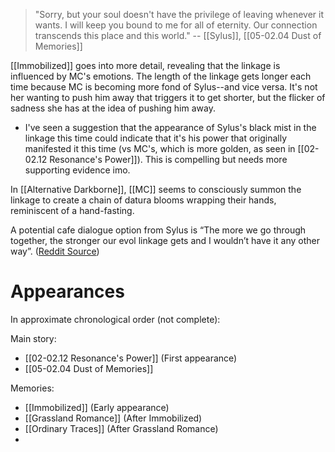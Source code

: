 > "Sorry, but your soul doesn't have the privilege of leaving whenever it wants. I will keep you bound to me for all of eternity. Our connection transcends this place and this world."
> -- [[Sylus]], [[05-02.04 Dust of Memories]]

[[Immobilized]] goes into more detail, revealing that the linkage is influenced by MC's emotions. The length of the linkage gets longer each time because MC is becoming more fond of Sylus--and vice versa. It's not her wanting to push him away that triggers it to get shorter, but the flicker of sadness she has at the idea of pushing him away.
* I've seen a suggestion that the appearance of Sylus's black mist in the linkage this time could indicate that it's his power that originally manifested it this time (vs MC's, which is more golden, as seen in [[02-02.12 Resonance's Power]]). This is compelling but needs more supporting evidence imo.

In [[Alternative Darkborne]], [[MC]] seems to consciously summon the linkage to create a chain of datura blooms wrapping their hands, reminiscent of a hand-fasting.

A potential cafe dialogue option from Sylus is “The more we go through together, the stronger our evol linkage gets and I wouldn’t have it any other way”. ([Reddit Source](https://www.reddit.com/r/LoveAndDeepspace/comments/1hf9zzz/comment/m2a56y5/?utm_source=share&utm_medium=web3x&utm_name=web3xcss&utm_term=1&utm_content=share_button))

# Appearances
In approximate chronological order (not complete):

Main story:
* [[02-02.12 Resonance's Power]] (First appearance)
* [[05-02.04 Dust of Memories]]

Memories:
* [[Immobilized]] (Early appearance)
* [[Grassland Romance]] (After Immobilized)
* [[Ordinary Traces]] (After Grassland Romance)
* 